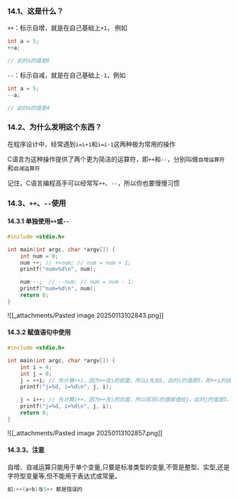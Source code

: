 ### 14.1、这是什么？

`++`：标示自增，就是在自己基础上`+1`， 例如

```c
int a = 5;
++a;

// 此时a的值是6
```

`--`：标示自减，就是在自己基础上`-1`，例如

```c
int a = 5;
--a;

// 此时a的值是4
```

### 14.2、为什么发明这个东西？

在程序设计中，经常遇到`i=i+1`和`i=i-1`这两种极为常用的操作

C语言为这种操作提供了两个更为简洁的运算符，即`++`和`--`，分别叫做`自增运算符`和`自减运算符`

记住，C语言编程高手可以经常写`++`、`--`，所以你也要慢慢习惯

### 14.3、`++`、`--`使用

#### 14.3.1 单独使用`++`或`--`

```c
#include <stdio.h>

int main(int argc, char *argv[]) {
    int num = 0;
    num ++; // ++num; // num = num + 1;
    printf("num=%d\n", num);

    num --;  // --num; // num = num - 1;
    printf("num=%d\n", num);
    return 0;
}
```

![[_attachments/Pasted image 20250113102843.png]]

#### 14.3.2 赋值语句中使用

```c
#include <stdio.h>

int main(int argc, char *argv[]) {
    int i = 4;
    int j = 0;
    j = ++i; // 先计算++i，因为++在i的前面，所以i先加1，此时i的值是5，即++i的结果是5，然后赋值给j，此时j是5
    printf("j=%d, i=%d\n", j, i);

    j = i++; // 先计算i++，因为++在i的后面，所以现将i的值赋值给j，此时j的值是5，然后i再进行+1操作，此时i是6
    printf("j=%d, i=%d\n", j, i);
    return 0;
}
```

![[_attachments/Pasted image 20250113102857.png]]

#### 14.3.3、注意

自增、自减运算只能用于单个变量,只要是标准类型的变量,不管是整型、实型,还是字符型变量等,但不能用于表达式或常量。

```c
如:++(a+b)与5++ 都是错误的
```

